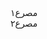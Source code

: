 <div class='poem-verse-div'><div class='poem-right-verse-div'>مصرع۱</div><div class='poem-left-verse-div'>مصرع۲</div></div>